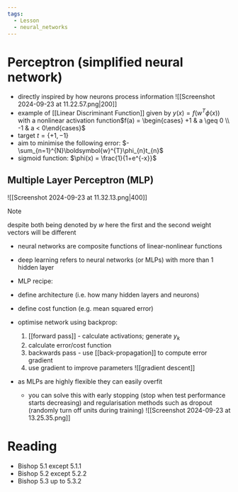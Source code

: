 ```yaml
---
tags:
  - Lesson
  - neural_networks
---
```

# Perceptron (simplified neural network)
- directly inspired by how neurons process information
![[Screenshot 2024-09-23 at 11.22.57.png|200]]
- example of [[Linear Discriminant Function]] given by $y(x) = f(w^{T}\phi(x))$ with a nonlinear activation function$f(a) = \begin{cases} +1 & a \geq 0 \\ -1 & a < 0\end{cases}$
- target $t=\{+1, -1\}$
- aim to minimise the following error: $-\sum_{n=1}^{N}\boldsymbol{w}^{T}\phi_{n}t_{n}$
- sigmoid function: $\phi(x) = \frac{1}{1+e^{-x}}$
## Multiple Layer Perceptron (MLP)
![[Screenshot 2024-09-23 at 11.32.13.png|400]]
>[!note] 
>despite both being denoted by $w$ here the first and the second weight vectors will be different
- neural networks are composite functions of linear-nonlinear functions
- deep learning refers to neural networks (or MLPs) with more than 1 hidden layer
- MLP recipe:
- define architecture (i.e. how many hidden layers and neurons)
- define cost function (e.g. mean squared error)
- optimise network using backprop:
	1. [[forward pass]] - calculate activations; generate $y_{k}$
	2. calculate error/cost function
	3. backwards pass - use [[back-propagation]] to compute error gradient
	4. use gradient to improve parameters
![[gradient descent]]

- as MLPs are highly flexible they can easily overfit
	- you can solve this with early stopping (stop when test performance starts decreasing) and regularisation methods such as dropout (randomly turn off units during training)
![[Screenshot 2024-09-23 at 13.25.35.png]]
# Reading
- Bishop 5.1 except 5.1.1
- Bishop 5.2 except 5.2.2
- Bishop 5.3 up to 5.3.2
